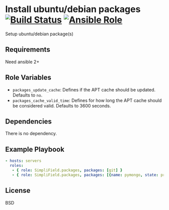 Install ubuntu/debian packages [![Build Status](https://travis-ci.org/SimpliField/ansible-packages.svg?branch=master)](https://travis-ci.org/SimpliField/ansible-packages) [![Ansible Role](https://img.shields.io/ansible/role/9904.svg?maxAge=2592000)](https://galaxy.ansible.com/SimpliField/packages/)
=========

Setup ubuntu/debian package(s)

Requirements
------------

Need ansible 2+

Role Variables
--------------

* `packages_update_cache`: Defines if the APT cache should be updated. Defaults
  to `no`.
* `packages_cache_valid_time`: Defines for how long the APT cache should be
  considered valid. Defaults to 3600 seconds.

Dependencies
------------

There is no dependency.

Example Playbook
----------------

```yaml
- hosts: servers
  roles:
   - { role: SimpliField.packages, packages: [git] }
   - { role: SimpliField.packages, packages: [{name: pymongo, state: present}], packages_update_cache: true }
```

License
-------

BSD
